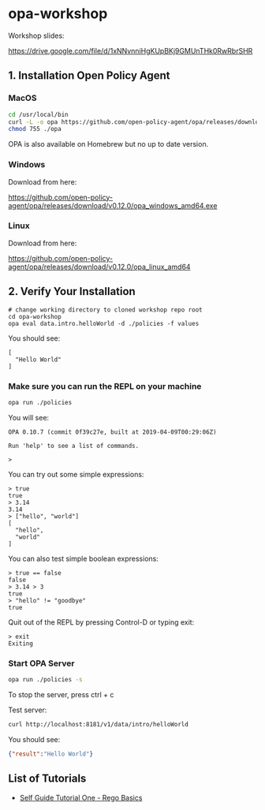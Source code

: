 # opa-workshop

Workshop slides: 

https://drive.google.com/file/d/1xNNvnniHgKUpBKj9GMUnTHk0RwRbrSHR

## 1. Installation Open Policy Agent

### MacOS

```bash
cd /usr/local/bin
curl -L -o opa https://github.com/open-policy-agent/opa/releases/download/v0.12.0/opa_darwin_amd64
chmod 755 ./opa
```
OPA is also available on Homebrew but no up to date version.

### Windows

Download from here:

https://github.com/open-policy-agent/opa/releases/download/v0.12.0/opa_windows_amd64.exe

### Linux

Download from here:

https://github.com/open-policy-agent/opa/releases/download/v0.12.0/opa_linux_amd64

## 2. Verify Your Installation

```
# change working directory to cloned workshop repo root 
cd opa-workshop
opa eval data.intro.helloWorld -d ./policies -f values
```
You should see:
```
[
  "Hello World"
]
```
### Make sure you can run the REPL on your machine

```bash
opa run ./policies
```

You will see:

```
OPA 0.10.7 (commit 0f39c27e, built at 2019-04-09T00:29:06Z)

Run 'help' to see a list of commands.

> 
```

You can try out some simple expressions:

```
> true
true
> 3.14
3.14
> ["hello", "world"]
[
  "hello",
  "world"
]
```

You can also test simple boolean expressions:
```
> true == false
false
> 3.14 > 3
true
> "hello" != "goodbye"
true
```

Quit out of the REPL by pressing Control-D or typing exit:
```
> exit
Exiting
```


### Start OPA Server

```bash
opa run ./policies -s
```

To stop the server, press ctrl + c

Test server:
```bash
curl http://localhost:8181/v1/data/intro/helloWorld
```
You should see:
```json
{"result":"Hello World"}
```

## List of Tutorials
- [Self Guide Tutorial One - Rego Basics](./tutorial1.md)


